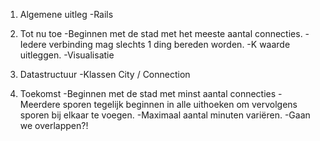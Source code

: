 1. Algemene uitleg
-Rails

2. Tot nu toe
-Beginnen met de stad met het meeste aantal connecties.
-Iedere verbinding mag slechts 1 ding bereden worden.
-K waarde uitleggen.
-Visualisatie

3. Datastructuur
-Klassen City / Connection


4. Toekomst
-Beginnen met de stad met minst aantal connecties
-Meerdere sporen tegelijk beginnen in alle uithoeken om vervolgens sporen bij elkaar te voegen.
-Maximaal aantal minuten variëren.
-Gaan we overlappen?!
